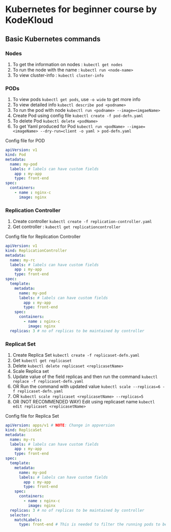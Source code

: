 
# Kubernetes for beginner course by KodeKloud


## Basic Kubernetes commands


### Nodes

1. To get the information on nodes : `kubectl get nodes`
2. To run the node with the name  :  `kubectl run <node-name>`
3. To view cluster-info : `kubectl cluster-info`


### PODs

1. To view pods `kubectl get pods`, use `-o wide` to get more info
2. To view detailed info `kubectl describe pod <podname>`
3. To run the pod with node `kubectl run <podname> --image=<imgaeName>`
4. Create Pod using config file `kubectl create -f pod-defn.yaml`
5. To delete Pod `kubectl delete <podName>`
6. To get Yaml produced for Pod `kubectl run <podName> --imgae=<imageName> --dry-run=client -o yaml > pod-defn.yaml`

Config file for POD

```YAML
apiVersion: v1
kind: Pod
metadata:
  name: my-pod
  labels: # labels can have custom fields
    app : my-app
    type: front-end
spec:
  containers:
    - name : nginx-c
      image: nginx

```

### Replication Controller

1. Create controller `kubectl create -f replication-controller.yaml`
2. Get controller : `kubectl get replicationcontroller`

Config file for Replication Controller

```YAML
apiVersion: v1
kind: ReplicationController
metadata:
  name: my-rc
  labels: # labels can have custom fields
    app : my-app
    type: front-end
spec:
  template:
    metadata:
      name: my-pod
      labels: # labels can have custom fields
        app : my-app
        type: front-end
    spec:
      containers:
        - name : nginx-c
          image: nginx
  replicas: 3 # no of replicas to be maintained by controller

```


### Replicat Set

1. Create Replica Set `kubectl create -f replicaset-defn.yaml`
2. Get `kubectl get replicaset`
3. Delete `kubectl delete replicaset <replicasetName>`
4. Scale Replica set
  1. Update value of the field replicas and then run the command `kubectl replace -f replicaset-defn.yaml`
  2. OR Run the command with updated value `kubectl scale --replicas=6 -f replicaset-defn.yaml`
  3. OR `kubectl scale replicaset <replicasetName> --replicas=5`
  3. OR (NOT RECOMMENDED WAY) Edit using replicaset name `kubectl edit replicaset <replicasetName>`

Config file for Replica Set  
```YAML
apiVersion: apps/v1 # NOTE: Change in appversion
kind: ReplicaSet
metadata:
  name: my-rs
  labels: # labels can have custom fields
    app : my-app
    type: front-end
spec:
  template:
    metadata:
      name: my-pod
      labels: # labels can have custom fields
        app : my-app
        type: front-end
    spec:
      containers:
        - name : nginx-c
          image: nginx
  replicas: 3 # no of replicas to be maintained by controller
  selector:
    matchLabels:
      type: front-end # This is needed to filter the running pods to be controlled by Replica Set
```
